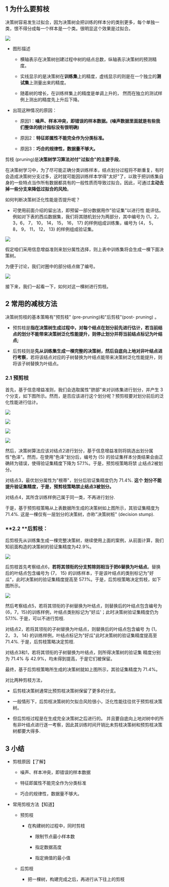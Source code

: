 ## 1 为什么要剪枝

决策树容易发生过拟合，因为决策树会把训练的样本分的类别更多，每个单独一类，恨不得分成每一个样本是一个类。很明显这个效果是过拟合。

![](https://gitee.com/hxc8/images1/raw/master/img/202407172143332.jpg)

- 图形描述

	- 横轴表示在决策树创建过程中树的结点总数，纵轴表示决策树的预测精度。

	- 实线显示的是决策树在**训练集**上的精度，虚线显示的则是在一个独立的**测试集**上测量出来的精度。

	- 随着树的增长，在训练样集上的精度是单调上升的， 然而在独立的测试样例上测出的精度先上升后下降。

- 出现这种情况的原因：

	- 原因1：**噪声、样本冲突，即错误的样本数据。(**噪声数据里面就是有些我们整体的统计指标没有很明确**)**

	- 原因2：**特征即属性不能完全作为分类标准。**

	- 原因3：**巧合的规律性，数据量不够大。**

剪枝 (pruning)是**决策树学习算法对付"过拟合"的主要手段**。

在决策树学习中，为了尽可能正确分类训练样本，结点划分过程将不断重复，有时会造成决策树分支过多，这时就可能因训练样本学得"太好"了，以致于把训练集自身的一些特点当作所有数据都具有的一般性质而导致过拟合。因此，可通过**主动去掉一些分支来降低过拟合的风险**。

如何判断决策树泛化性能是否提升呢？

- 可使用前面介绍的留出法，即预留一部分数据用作"验证集"以进行性 能评估。例如对下表的西瓜数据集，我们将其随机划分为两部分，其中编号为 {1，2，3，6， 7， 10， 14， 15， 16， 17} 的样例组成训练集，编号为 {4， 5， 8， 9， 11， 12， 13} 的样例组成验证集。

![](https://gitee.com/hxc8/images1/raw/master/img/202407172143336.jpg)

假定咱们采用信息增益准则来划分属性选择，则上表中训练集将会生成一棵下面决策树。

为便于讨论，我们对圈中的部分结点做了编号。

![](https://gitee.com/hxc8/images1/raw/master/img/202407172143270.jpg)

接下来，我们一起看一下，如何对这一棵树进行剪枝。

## 2 常用的减枝方法

决策树剪枝的基本策略有"预剪枝" (pre-pruning)和"后剪枝"(post- pruning) 。

- 预剪枝是**指在决策树生成过程中，对每个结点在划分前先进行估计，若当前结点的划分不能带来决策树泛化性能提升，则停止划分并将当前结点标记为叶结点;**

- 后剪枝则是**先从训练集生成一棵完整的决策树，然后自底向上地对非叶结点进行考察**，若将该结点对应的子树替换为叶结点能带来决策树泛化性能提升，则将该子树替换为叶结点。

### 2.1 预剪枝

首先，基于信息增益准则，我们会选取属性"脐部"来对训练集进行划分，并产生 3 个分支，如下图所示。然而，是否应该进行这个划分呢？预剪枝要对划分前后的泛化性能进行估计。

![](https://gitee.com/hxc8/images1/raw/master/img/202407172143165.jpg)

![](images/WEBRESOURCE51673198f7163501ac88120e54b94a00截图.png)

![](https://gitee.com/hxc8/images1/raw/master/img/202407172143561.jpg)

![](https://gitee.com/hxc8/images1/raw/master/img/202407172143921.jpg)

然后，决策树算法应该对结点2进行划分，基于信息增益准则将挑选出划分属性"色泽"。然而，在使用"色泽"划分后，编号为 {5} 的验证集样本分类结果会由正确转为错误，使得验证集精度下降为 57.1%。于是，预剪枝策略将禁 止结点2被划分。

对结点3，最优划分属性为"根蒂"，划分后验证集精度仍为 71.4%. **这个 划分不能提升验证集精度，于是，预剪枝策略禁止结点3被划分。**

对结点4，其所含训练样例己属于同一类，不再进行划分.

于是，基于预剪枝策略从上表数据所生成的决策树如上图所示，其验证集精度为 71.4%. 这是一棵仅有一层划分的决策树，亦称"决策树桩" (decision stump).

### **2.2 **后剪枝：

后剪枝先从训练集生成一棵完整决策树，继续使用上面的案例，从前面计算，我们知前面构造的决策树的验证集精度为42.9%。

![](https://gitee.com/hxc8/images1/raw/master/img/202407172143786.jpg)

后剪枝首先考察结点6，**若将其领衔的分支剪除则相当于把6替换为叶结点**。替换后的叶结点包含编号为 {7， 15} 的训练样本，于是该叶结点的类别标记为"好瓜"，此时决策树的验证集精度提高至 57.1%。于是，后剪枝策略决定剪枝，如下图所示。

![](https://gitee.com/hxc8/images1/raw/master/img/202407172143718.jpg)

然后考察结点5，若将其领衔的子树替换为叶结点，则替换后的叶结点包含编号为 {6，7，15}的训练样例，叶结点类别标记为"好瓜'；此时决策树验证集精度仍为 57.1%. 于是，可以不进行剪枝.

对结点2，若将其领衔的子树替换为叶结点，则替换后的叶结点包含编号 为 {1， 2， 3， 14} 的训练样例，叶结点标记为"好瓜"此时决策树的验证集精度提高至 71.4%. 于是，后剪枝策略决定剪枝.

对结点3和1，若将其领衔的子树替换为叶结点，则所得决策树的验证集 精度分别为 71.4% 与 42.9%，均未得到提高，于是它们被保留。

最终，基于后剪枝策略所生成的决策树就如上图所示，其验证集精度为 71.4%。

对比两种剪枝方法，

- 后剪枝决策树通常比预剪枝决策树保留了更多的分支。

- 一般情形下，后剪枝决策树的欠拟合风险很小，泛化性能往往优于预剪枝决策树。

- 但后剪枝过程是在生成完全决策树之后进行的。 并且要自底向上地对树中的所有非叶结点进行逐一考察，因此其训练时间开销比未剪枝决策树和预剪枝决策树都要大得多.

## 3 小结

- 剪枝原因【了解】

	- 噪声、样本冲突，即错误的样本数据

	- 特征即属性不能完全作为分类标准

	- 巧合的规律性，数据量不够大。

- 常用剪枝方法【知道】

	- 预剪枝

		- 在构建树的过程中，同时剪枝

			- 限制节点最小样本数

			- 指定数据高度

			- 指定熵值的最小值

	- 后剪枝

		- 把一棵树，构建完成之后，再进行从下往上的剪枝